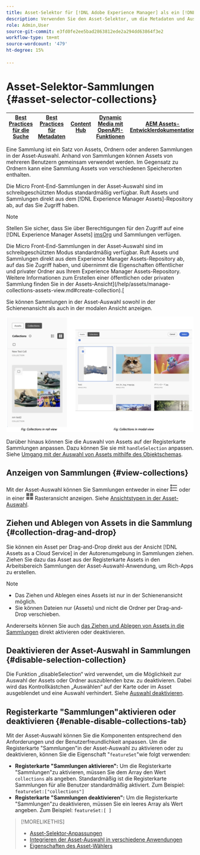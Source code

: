 ```yaml
---
title: Asset-Selektor für [!DNL Adobe Experience Manager] als ein [!DNL Cloud Service]
description: Verwenden Sie den Asset-Selektor, um die Metadaten und Ausgabeformate von Assets in Ihrer Applikation zu suchen, zu finden und abzurufen.
role: Admin,User
source-git-commit: e3fd0fe2ee5bad2863812ede2a294dd63864f3e2
workflow-type: tm+mt
source-wordcount: '479'
ht-degree: 15%

---
```



# Asset-Selektor-Sammlungen {#asset-selector-collections}

| [Best Practices für die Suche](/help/assets/search-best-practices.md) | [Best Practices für Metadaten](/help/assets/metadata-best-practices.md) | [Content Hub](/help/assets/product-overview.md) | [Dynamic Media mit OpenAPI-Funktionen](/help/assets/dynamic-media-open-apis-overview.md) | [AEM Assets-Entwicklerdokumentation](https://developer.adobe.com/experience-cloud/experience-manager-apis/) |
| ------------- | --------------------------- |---------|----|-----|

Eine Sammlung ist ein Satz von Assets, Ordnern oder anderen Sammlungen in der Asset-Auswahl. Anhand von Sammlungen können Assets von mehreren Benutzern gemeinsam verwendet werden. Im Gegensatz zu Ordnern kann eine Sammlung Assets von verschiedenen Speicherorten enthalten.

Die Micro Front-End-Sammlungen in der Asset-Auswahl sind im schreibgeschützten Modus standardmäßig verfügbar. Ruft Assets und Sammlungen direkt aus dem [!DNL Experience Manager Assets]-Repository ab, auf das Sie Zugriff haben.

>[!NOTE]
>
>Stellen Sie sicher, dass Sie über Berechtigungen für den Zugriff auf eine [!DNL Experience Manager Assets] [imsOrg](/help/assets/asset-selector-properties.md) und Sammlungen verfügen.

Die Micro Front-End-Sammlungen in der Asset-Auswahl sind im schreibgeschützten Modus standardmäßig verfügbar. Ruft Assets und Sammlungen direkt aus dem Experience Manager Assets-Repository ab, auf das Sie Zugriff haben, und übernimmt die Eigenschaften öffentlicher und privater Ordner aus Ihrem Experience Manager Assets-Repository. Weitere Informationen zum Erstellen einer öffentlichen oder privaten Sammlung finden Sie in der Assets-Ansicht](/help/assets/manage-collections-assets-view.md#create-collection).[

Sie können Sammlungen in der Asset-Auswahl sowohl in der Schienenansicht als auch in der modalen Ansicht anzeigen.

![Sammlungen in der Schienenansicht](assets/collections-rail-modal-view.png)

<!--
Additionally, you can [customize](/help/assets/asset-selector-customization.md) the `featureSet` property to enable or disable collections in Asset Selector. See [enable or disable Collections tab](#enable-disable-collections-tab).-->

Darüber hinaus können Sie die Auswahl von Assets auf der Registerkarte Sammlungen anpassen. Dazu können Sie sie mit `handleSelection` anpassen. Siehe [ Umgang mit der Auswahl von Assets mithilfe des Objektschemas](/help/assets/asset-selector-customization.md#handling-selection).

## Anzeigen von Sammlungen {#view-collections}

Mit der Asset-Auswahl können Sie Sammlungen entweder in einer ![Listenansicht](assets/do-not-localize/list-view.png) oder in einer ![Rasteransicht](assets/do-not-localize/grid-view.png) Rasteransicht anzeigen. Siehe [Ansichtstypen in der Asset-Auswahl](overview-asset-selector.md#types-of-view).

## Ziehen und Ablegen von Assets in die Sammlung {#collection-drag-and-drop}

Sie können ein Asset per Drag-and-Drop direkt aus der Ansicht [!DNL Assets as a Cloud Service] in der Autorenumgebung in Sammlungen ziehen. Ziehen Sie dazu das Asset aus der Registerkarte Assets in den Arbeitsbereich Sammlungen der Asset-Auswahl-Anwendung, um Rich-Apps zu erstellen.

>[!NOTE]
>
>* Das Ziehen und Ablegen eines Assets ist nur in der Schienenansicht möglich.
>* Sie können Dateien nur (Assets) und nicht die Ordner per Drag-and-Drop verschieben.

Andererseits können Sie auch [das Ziehen und Ablegen von Assets in die Sammlungen](asset-selector-customization.md#enable-disable-drag-and-drop) direkt aktivieren oder deaktivieren.

## Deaktivieren der Asset-Auswahl in Sammlungen {#disable-selection-collection}

Die Funktion „disableSelection“ wird verwendet, um die Möglichkeit zur Auswahl der Assets oder Ordner auszublenden bzw. zu deaktivieren. Dabei wird das Kontrollkästchen „Auswählen“ auf der Karte oder im Asset ausgeblendet und eine Auswahl verhindert. Siehe [Auswahl deaktivieren](/help/assets/asset-selector-customization.md#disable-selection).

## Registerkarte &quot;Sammlungen&quot;aktivieren oder deaktivieren {#enable-disable-collections-tab}

Mit der Asset-Auswahl können Sie die Komponenten entsprechend den Anforderungen und der Benutzerfreundlichkeit anpassen. Um die Registerkarte &quot;Sammlungen&quot;in der Asset-Auswahl zu aktivieren oder zu deaktivieren, können Sie die Eigenschaft &quot;`featureSet`&quot;wie folgt verwenden:

* **Registerkarte &quot;Sammlungen aktivieren&quot;:** Um die Registerkarte &quot;Sammlungen&quot;zu aktivieren, müssen Sie dem Array den Wert `collections` als angeben. Standardmäßig ist die Registerkarte Sammlungen für alle Benutzer standardmäßig aktiviert. Zum Beispiel: `featureSet:["collections"]`
* **Registerkarte &quot;Sammlungen deaktivieren&quot;:** Um die Registerkarte &quot;Sammlungen&quot;zu deaktivieren, müssen Sie ein leeres Array als Wert angeben. Zum Beispiel: `featureSet:[ ]`

>[!MORELIKETHIS]
>
>* [Asset-Selektor-Anpassungen](/help/assets/asset-selector-customization.md)
>* [Integrieren der Asset-Auswahl in verschiedene Anwendungen](/help/assets/integrate-asset-selector.md)
>* [Eigenschaften des Asset-Wählers](/help/assets/asset-selector-properties.md)

